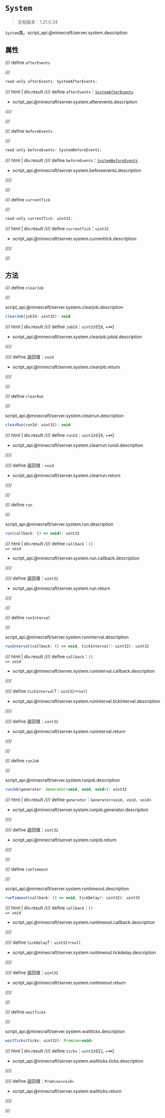 # `System`

> 文档版本：1.21.0.24

`System`类。script_api.@minecraft/server.system.description

## 属性

/// define
`afterEvents`


///

```js
read-only afterEvents: SystemAfterEvents;
```

/// html | div.result
//// define
`afterEvents`：[`SystemAfterEvents`](./systemafterevents.md)

- script_api.@minecraft/server.system.afterevents.description


////

///


/// define
`beforeEvents`


///

```js
read-only beforeEvents: SystemBeforeEvents;
```

/// html | div.result
//// define
`beforeEvents`：[`SystemBeforeEvents`](./systembeforeevents.md)

- script_api.@minecraft/server.system.beforeevents.description


////

///


/// define
`currentTick`


///

```js
read-only currentTick: uint32;
```

/// html | div.result
//// define
`currentTick`：`uint32`

- script_api.@minecraft/server.system.currenttick.description


////

///


## 方法

/// define
`clearJob`


///

script_api.@minecraft/server.system.clearjob.description

```js
clearJob(jobId: uint32): void
```

/// html | div.result
//// define
`jobId`：`uint32`∈[`0`, +∞]

- script_api.@minecraft/server.system.clearjob.jobid.description


////

//// define
返回值：`void`

- script_api.@minecraft/server.system.clearjob.return


////

///


/// define
`clearRun`


///

script_api.@minecraft/server.system.clearrun.description

```js
clearRun(runId: uint32): void
```

/// html | div.result
//// define
`runId`：`uint32`∈[`0`, +∞]

- script_api.@minecraft/server.system.clearrun.runid.description


////

//// define
返回值：`void`

- script_api.@minecraft/server.system.clearrun.return


////

///


/// define
`run`


///

script_api.@minecraft/server.system.run.description

```js
run(callback: () => void): uint32
```

/// html | div.result
//// define
`callback`：<code>() =&gt; void</code>

- script_api.@minecraft/server.system.run.callback.description


////

//// define
返回值：`uint32`

- script_api.@minecraft/server.system.run.return


////

///


/// define
`runInterval`


///

script_api.@minecraft/server.system.runinterval.description

```js
runInterval(callback: () => void, tickInterval?: uint32): uint32
```

/// html | div.result
//// define
`callback`：<code>() =&gt; void</code>

- script_api.@minecraft/server.system.runinterval.callback.description


////

//// define
`tickInterval`?：`uint32`＝`null`

- script_api.@minecraft/server.system.runinterval.tickinterval.description


////

//// define
返回值：`uint32`

- script_api.@minecraft/server.system.runinterval.return


////

///


/// define
`runJob`


///

script_api.@minecraft/server.system.runjob.description

```js
runJob(generator: Generator<void, void, void>): uint32
```

/// html | div.result
//// define
`generator`：`Generator<void, void, void>`

- script_api.@minecraft/server.system.runjob.generator.description


////

//// define
返回值：`uint32`

- script_api.@minecraft/server.system.runjob.return


////

///


/// define
`runTimeout`


///

script_api.@minecraft/server.system.runtimeout.description

```js
runTimeout(callback: () => void, tickDelay?: uint32): uint32
```

/// html | div.result
//// define
`callback`：<code>() =&gt; void</code>

- script_api.@minecraft/server.system.runtimeout.callback.description


////

//// define
`tickDelay`?：`uint32`＝`null`

- script_api.@minecraft/server.system.runtimeout.tickdelay.description


////

//// define
返回值：`uint32`

- script_api.@minecraft/server.system.runtimeout.return


////

///


/// define
`waitTicks`


///

script_api.@minecraft/server.system.waitticks.description

```js
waitTicks(ticks: uint32): Promise<void>
```

/// html | div.result
//// define
`ticks`：`uint32`∈[`1`, +∞]

- script_api.@minecraft/server.system.waitticks.ticks.description


////

//// define
返回值：`Promise<void>`

- script_api.@minecraft/server.system.waitticks.return


////

///

